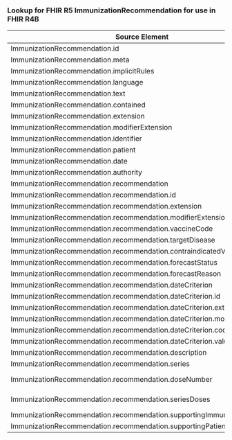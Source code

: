 ### Lookup for FHIR R5 ImmunizationRecommendation for use in FHIR R4B

| Source Element | Usage | Target |
| -------------- | ----- | ------ |
| ImmunizationRecommendation.id | UseElementRenamed | ImmunizationRecommendation.id |
| ImmunizationRecommendation.meta | UseElementRenamed | ImmunizationRecommendation.meta |
| ImmunizationRecommendation.implicitRules | UseElementRenamed | ImmunizationRecommendation.implicitRules |
| ImmunizationRecommendation.language | UseElementRenamed | ImmunizationRecommendation.language |
| ImmunizationRecommendation.text | UseElementRenamed | ImmunizationRecommendation.text |
| ImmunizationRecommendation.contained | UseElementRenamed | ImmunizationRecommendation.contained |
| ImmunizationRecommendation.extension | UseElementRenamed | ImmunizationRecommendation.extension |
| ImmunizationRecommendation.modifierExtension | UseElementRenamed | ImmunizationRecommendation.modifierExtension |
| ImmunizationRecommendation.identifier | UseElementRenamed | ImmunizationRecommendation.identifier |
| ImmunizationRecommendation.patient | UseElementRenamed | ImmunizationRecommendation.patient |
| ImmunizationRecommendation.date | UseElementRenamed | ImmunizationRecommendation.date |
| ImmunizationRecommendation.authority | UseElementRenamed | ImmunizationRecommendation.authority |
| ImmunizationRecommendation.recommendation | UseElementRenamed | ImmunizationRecommendation.recommendation |
| ImmunizationRecommendation.recommendation.id | UseElementRenamed | ImmunizationRecommendation.recommendation.id |
| ImmunizationRecommendation.recommendation.extension | UseElementRenamed | ImmunizationRecommendation.recommendation.extension |
| ImmunizationRecommendation.recommendation.modifierExtension | UseElementRenamed | ImmunizationRecommendation.recommendation.modifierExtension |
| ImmunizationRecommendation.recommendation.vaccineCode | UseElementRenamed | ImmunizationRecommendation.recommendation.vaccineCode |
| ImmunizationRecommendation.recommendation.targetDisease | UseElementRenamed | ImmunizationRecommendation.recommendation.targetDisease |
| ImmunizationRecommendation.recommendation.contraindicatedVaccineCode | UseElementRenamed | ImmunizationRecommendation.recommendation.contraindicatedVaccineCode |
| ImmunizationRecommendation.recommendation.forecastStatus | UseElementRenamed | ImmunizationRecommendation.recommendation.forecastStatus |
| ImmunizationRecommendation.recommendation.forecastReason | UseElementRenamed | ImmunizationRecommendation.recommendation.forecastReason |
| ImmunizationRecommendation.recommendation.dateCriterion | UseElementRenamed | ImmunizationRecommendation.recommendation.dateCriterion |
| ImmunizationRecommendation.recommendation.dateCriterion.id | UseElementRenamed | ImmunizationRecommendation.recommendation.dateCriterion.id |
| ImmunizationRecommendation.recommendation.dateCriterion.extension | UseElementRenamed | ImmunizationRecommendation.recommendation.dateCriterion.extension |
| ImmunizationRecommendation.recommendation.dateCriterion.modifierExtension | UseElementRenamed | ImmunizationRecommendation.recommendation.dateCriterion.modifierExtension |
| ImmunizationRecommendation.recommendation.dateCriterion.code | UseElementRenamed | ImmunizationRecommendation.recommendation.dateCriterion.code |
| ImmunizationRecommendation.recommendation.dateCriterion.value | UseElementRenamed | ImmunizationRecommendation.recommendation.dateCriterion.value |
| ImmunizationRecommendation.recommendation.description | UseElementRenamed | ImmunizationRecommendation.recommendation.description |
| ImmunizationRecommendation.recommendation.series | UseElementRenamed | ImmunizationRecommendation.recommendation.series |
| ImmunizationRecommendation.recommendation.doseNumber | UseExtension | http://hl7.org/fhir/5.0/StructureDefinition/extension-ImmunizationRecommendation.recommendation.doseNumber |
| ImmunizationRecommendation.recommendation.seriesDoses | UseExtension | http://hl7.org/fhir/5.0/StructureDefinition/extension-ImmunizationRecommendation.recommendation.seriesDoses |
| ImmunizationRecommendation.recommendation.supportingImmunization | UseElementRenamed | ImmunizationRecommendation.recommendation.supportingImmunization |
| ImmunizationRecommendation.recommendation.supportingPatientInformation | UseElementRenamed | ImmunizationRecommendation.recommendation.supportingPatientInformation |
